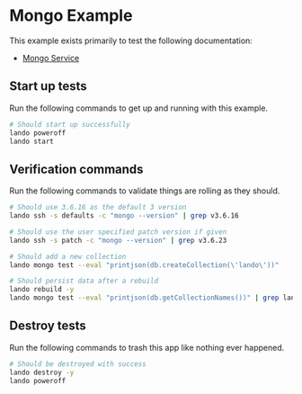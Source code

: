 Mongo Example
=============

This example exists primarily to test the following documentation:

* [Mongo Service](https://docs.devwithlando.io/tutorials/mongo.html)

Start up tests
--------------

Run the following commands to get up and running with this example.

```bash
# Should start up successfully
lando poweroff
lando start
```

Verification commands
---------------------

Run the following commands to validate things are rolling as they should.

```bash
# Should use 3.6.16 as the default 3 version
lando ssh -s defaults -c "mongo --version" | grep v3.6.16

# Should use the user specified patch version if given
lando ssh -s patch -c "mongo --version" | grep v3.6.23

# Should add a new collection
lando mongo test --eval "printjson(db.createCollection(\'lando\'))"

# Should persist data after a rebuild
lando rebuild -y
lando mongo test --eval "printjson(db.getCollectionNames())" | grep lando
```

Destroy tests
-------------

Run the following commands to trash this app like nothing ever happened.

```bash
# Should be destroyed with success
lando destroy -y
lando poweroff
```
